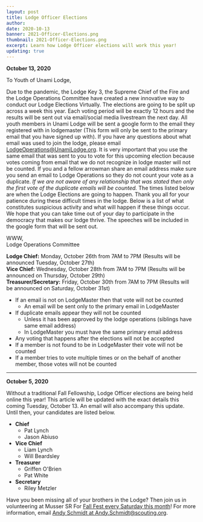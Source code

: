```yaml
---
layout: post
title: Lodge Officer Elections
author:
date: 2020-10-13
banner: 2021-Officer-Elections.png
thumbnail: 2021-Officer-Elections.png
excerpt: Learn how Lodge Officer elections will work this year!
updating: true
---
```


**October 13, 2020**

To Youth of Unami Lodge,

Due to the pandemic, the Lodge Key 3, the Supreme Chief of the Fire and the Lodge Operations Committee have created a new innovative way to conduct our Lodge Elections Virtually. The elections are going to be split up across a week this year. Each voting period will be exactly 12 hours and the results will be sent out via email/social media livestream the next day. All youth members in Unami Lodge will be sent a google form to the email they registered with in lodgemaster (This form will only be sent to the primary email that you have signed up with). If you have any questions about what email was used to join the lodge, please email [LodgeOperations@UnamiLodge.org](/contact?recipient=lodgeoperations). It is very important that you use the same email that was sent to you to vote for this upcoming election because votes coming from email that we do not recognize in lodge master will not be counted. If you and a fellow arrowman share an email address make sure you send an email to Lodge Operations so they do not count your vote as a duplicate. *If we are not aware of any relationship that was stated then only the first vote of the duplicate emails will be counted.* The times listed below  are when the Lodge Elections are going to happen. Thank you all for your patience during these difficult times in the lodge. Below is a list of what constitutes suspicious activity and what will happen if these things occur. We hope that you can take time out of your day to participate in the democracy that makes our lodge thrive. The speeches will be included in the google form that will be sent out. 

WWW,  
Lodge Operations Committee 

**Lodge Chief:** Monday, October 26th from 7AM to 7PM (Results will be announced Tuesday, October 27th)  
**Vice Chief:** Wednesday, October 28th from 7AM to 7PM (Results will be announced on Thursday, October 29th)  
**Treasurer/Secretary:** Friday, October 30th from 7AM to 7PM (Results will be announced on Saturday, October 31st)

- If an email is not on LodgeMaster then that vote will not be counted
  - An email will be sent only to the primary email in LodgeMaster
- If duplicate emails appear they will not be counted
  - Unless it has been approved by the lodge operations (siblings have same email address)
  - In LodgeMaster you must have the same primary email address
- Any voting that happens after the elections will not be accepted
- If a member is not found to be in LodgeMaster their vote will not be counted
- If a member tries to vote multiple times or on the behalf of another member, those votes will not be counted

<hr>

**October 5, 2020**

Without a traditional Fall Fellowship, Lodge Officer elections are being held online this year! This article will be updated with the exact details this coming Tuesday, October 13. An email will also accompany this update. Until then, your candidates are listed below. 

- **Chief**
  - Pat Lynch
  - Jason Abiuso
- **Vice Chief**
  - Liam Lynch
  - Will Beardsley
- **Treasurer**
  - Griffen O'Brien
  - Pat White
- **Secretary**
  - Riley Metzler

Have you been missing all of your brothers in the Lodge? Then join us in volunteering at Musser SR For [Fall Fest every Saturday this month](https://mussersr.org/news/2020-Fall-Fest)! For more information, email [Andy Schmidt at Andy.Schmidt@scouting.org](mailto:andy.schmidt@scouting.org).
